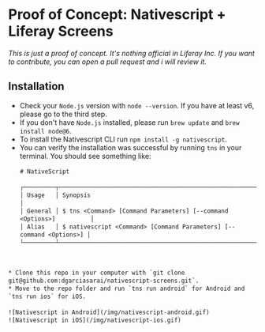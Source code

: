 # Proof of Concept: Nativescript + Liferay Screens

_This is just a proof of concept. It's nothing official in Liferay Inc. If you want to contribute, you can open a pull request and i will review it._

## Installation

* Check your `Node.js` version with `node --version`. If you have at least v6, please go to the third step.
* If you don't have `Node.js` installed, please run `brew update` and `brew install node@6`.
* To install the Nativescript CLI run `npm install -g nativescript`.
* You can verify the installation was successful by running `tns` in your terminal. You should see something like:
  
  ```
  # NativeScript
  
  ┌─────────┬─────────────────────────────────────────────────────────────────────┐
  │ Usage   │ Synopsis                                                            │
  │ General │ $ tns <Command> [Command Parameters] [--command <Options>]          │
  │ Alias   │ $ nativescript <Command> [Command Parameters] [--command <Options>] │
  └─────────┴─────────────────────────────────────────────────────────────────────┘
  
  ```
* Clone this repo in your computer with `git clone git@github.com:dgarciasarai/nativescript-screens.git`.
* Move to the repo folder and run `tns run android` for Android and `tns run ios` for iOS.

![Nativescript in Android](/img/nativescript-android.gif)
![Nativescript in iOS](/img/nativescript-ios.gif)
